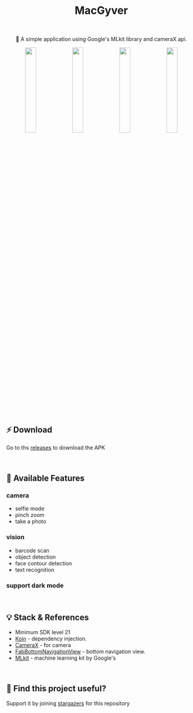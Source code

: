 <h1 align="center">MacGyver</h1></br>

<p align="center"> 
🤖 A simple application using Google's MLkit library and cameraX api.
</p>

<p align="center">
<img src="https://github.com/hongbeomi/MacGyver/blob/master/image/barcode.jpeg" width="24%"/>
<img src="https://github.com/hongbeomi/MacGyver/blob/master/image/face.jpeg" width="24%"/>
<img src="https://github.com/hongbeomi/MacGyver/blob/master/image/object.jpeg" width="24%"/>
<img src="https://github.com/hongbeomi/MacGyver/blob/master/image/text.jpeg" width="24%"/>
</p>

</br>

## ⚡️ Download

Go to ths [releases](https://github.com/hongbeomi/MacGyver/releases/download/v1.0.0/app-debug.apk) to download the APK

</br>

## 🧐 Available Features

### camera

- selfie mode
- pinch zoom
- take a photo

### vision

- barcode scan
- object detection
- face contour detection
- text recognition

### support dark mode

</br>

## 💡 Stack & References

- Minimum SDK level 21
- [Koin](https://github.com/InsertKoinIO/koin) - dependency injection.
- [CameraX](https://developer.android.com/training/camerax) - for camera
- [FabBottomNavigationView](https://github.com/VadimZhuk0v/FabBottomNavigationView) - bottom navigation view.
- [MLkit](https://github.com/googlesamples/mlkit) - machine learning kit by Google's 

</br>

## 🌟 Find this project useful?

Support it by joining [stargazers](https://github.com/hongbeomi/MacGyver/stargazers) for this repository